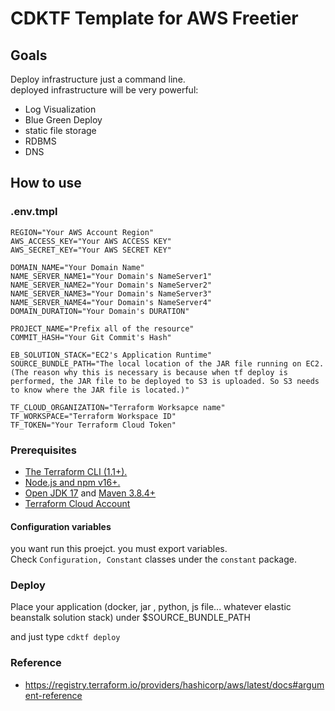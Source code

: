# CDKTF Template for AWS Freetier

## Goals
Deploy infrastructure just a command line.  
deployed infrastructure will be very powerful:
* Log Visualization
* Blue Green Deploy
* static file storage
* RDBMS
* DNS

## How to use

### .env.tmpl

```text
REGION="Your AWS Account Region"
AWS_ACCESS_KEY="Your AWS ACCESS KEY"
AWS_SECRET_KEY="Your AWS SECRET KEY"

DOMAIN_NAME="Your Domain Name"
NAME_SERVER_NAME1="Your Domain's NameServer1"
NAME_SERVER_NAME2="Your Domain's NameServer2"
NAME_SERVER_NAME3="Your Domain's NameServer3"
NAME_SERVER_NAME4="Your Domain's NameServer4"
DOMAIN_DURATION="Your Domain's DURATION"

PROJECT_NAME="Prefix all of the resource"
COMMIT_HASH="Your Git Commit's Hash"

EB_SOLUTION_STACK="EC2's Application Runtime"
SOURCE_BUNDLE_PATH="The local location of the JAR file running on EC2. (The reason why this is necessary is because when tf deploy is performed, the JAR file to be deployed to S3 is uploaded. So S3 needs to know where the JAR file is located.)"

TF_CLOUD_ORGANIZATION="Terraform Worksapce name"
TF_WORKSPACE="Terraform Workspace ID"
TF_TOKEN="Your Terraform Cloud Token"
```


### Prerequisites
* [The Terraform CLI (1.1+).](https://developer.hashicorp.com/terraform/tutorials/aws-get-started/install-cli)
* [Node.js and npm v16+.](https://nodejs.org/en/)
* [Open JDK 17](https://adoptium.net/temurin/releases/) and [Maven 3.8.4+](https://maven.apache.org/download.cgi)
* [Terraform Cloud Account](https://cloud.hashicorp.com/products/terraform)

#### Configuration variables
you want run this proejct. you must export variables.   
Check `Configuration, Constant` classes under the `constant` package.


### Deploy
Place your application (docker, jar , python, js file... whatever elastic beanstalk solution stack) under $SOURCE_BUNDLE_PATH

and just type `cdktf deploy`

### Reference
* https://registry.terraform.io/providers/hashicorp/aws/latest/docs#argument-reference